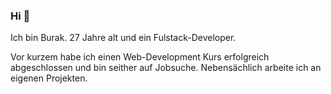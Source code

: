 ### Hi 👋

Ich bin Burak.
27 Jahre alt und ein Fulstack-Developer.

Vor kurzem habe ich einen Web-Development Kurs erfolgreich abgeschlossen und bin seither auf Jobsuche.
Nebensächlich arbeite ich an eigenen Projekten.


<!--
**Burak5796/Burak5796** is a ✨ _special_ ✨ repository because its `README.md` (this file) appears on your GitHub profile.

Here are some ideas to get you started:

- 🔭 I’m currently working on ...
- 🌱 I’m currently learning ...
- 👯 I’m looking to collaborate on ...
- 🤔 I’m looking for help with ...
- 💬 Ask me about ...
- 📫 How to reach me: ...
- 😄 Pronouns: ...
- ⚡ Fun fact: ...
-->
